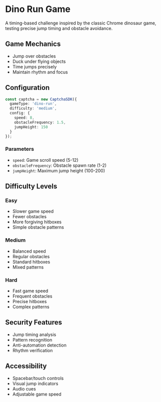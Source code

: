# Dino Run Game

A timing-based challenge inspired by the classic Chrome dinosaur game, testing precise jump timing and obstacle avoidance.

## Game Mechanics
- Jump over obstacles
- Duck under flying objects
- Time jumps precisely
- Maintain rhythm and focus

## Configuration

```typescript
const captcha = new CaptchaSDK({
  gameType: 'dino-run',
  difficulty: 'medium',
  config: {
    speed: 8,
    obstacleFrequency: 1.5,
    jumpHeight: 150
  }
});
```

### Parameters
- `speed`: Game scroll speed (5-12)
- `obstacleFrequency`: Obstacle spawn rate (1-2)
- `jumpHeight`: Maximum jump height (100-200)

## Difficulty Levels

### Easy
- Slower game speed
- Fewer obstacles
- More forgiving hitboxes
- Simple obstacle patterns

### Medium
- Balanced speed
- Regular obstacles
- Standard hitboxes
- Mixed patterns

### Hard
- Fast game speed
- Frequent obstacles
- Precise hitboxes
- Complex patterns

## Security Features
- Jump timing analysis
- Pattern recognition
- Anti-automation detection
- Rhythm verification

## Accessibility
- Spacebar/touch controls
- Visual jump indicators
- Audio cues
- Adjustable game speed
